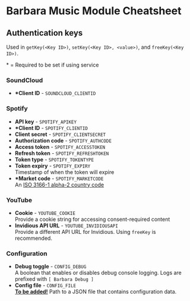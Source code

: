 # Barbara Music Module Cheatsheet

## Authentication keys

Used in `getKey(<Key ID>)`, `setKey(<Key ID>, <value>)`, and `freeKey(<Key ID>)`.

\* = Required to be set if using service

### SoundCloud

- **\*Client ID** - `SOUNDCLOUD_CLIENTID`

### Spotify

- **API key** - `SPOTIFY_APIKEY`
- **\*Client ID** - `SPOTIFY_CLIENTID`
- **Client secret** - `SPOTIFY_CLIENTSECRET`
- **Authorization code** - `SPOTIFY_AUTHCODE`
- **Access token** - `SPOTIFY_ACCESSTOKEN`
- **Refresh token** - `SPOTIFY_REFRESHTOKEN`
- **Token type** - `SPOTIFY_TOKENTYPE`
- **Token expiry** - `SPOTIFY_EXPIRY` <br> Timestamp of when the token will expire
- **\*Market code** - `SPOTIFY_MARKETCODE` <br> An [ISO 3166-1 alpha-2 country code](https://en.wikipedia.org/wiki/ISO_3166-1_alpha-2)

### YouTube

- **Cookie** - `YOUTUBE_COOKIE` <br> Provide a cookie string for accessing consent-required content
- **Invidious API URL** - `YOUTUBE_INVIDIOUSAPI` <br> Provide a different API URL for Invidious. Using `freeKey` is recommended.

### Configuration

- **Debug toggle** - `CONFIG_DEBUG` <br> A boolean that enables or disables debug console logging. Logs are prefixed with `[ Barbara Debug ]`
- **Config file** - `CONFIG_FILE` <br> <u>**To be added!**</u> Path to a JSON file that contains configuration data.
